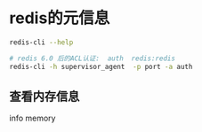 # redis的元信息

```bash
redis-cli --help

# redis 6.0 后的ACL认证:  auth  redis:redis
redis-cli -h supervisor_agent  -p port -a auth

```

## 查看内存信息
info memory